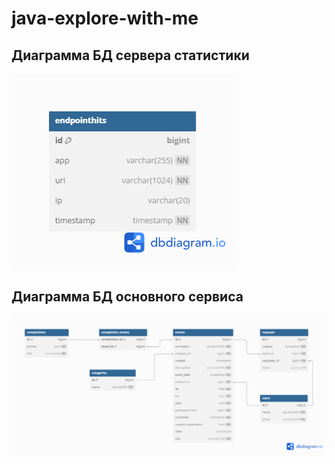# java-explore-with-me
## Диаграмма БД сервера статистики
![Схема БД приложения StatsServer](/assets/images/ewm-stats.png)
## Диаграмма БД основного сервиса
![Схема БД приложения EwmService](/assets/images/ewm-main.png)
